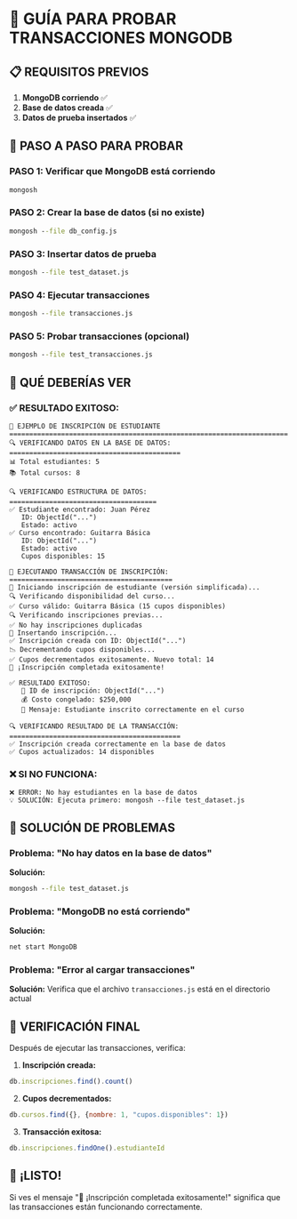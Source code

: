 # 🎯 GUÍA PARA PROBAR TRANSACCIONES MONGODB

## 📋 REQUISITOS PREVIOS

1. **MongoDB corriendo** ✅
2. **Base de datos creada** ✅
3. **Datos de prueba insertados** ✅

## 🚀 PASO A PASO PARA PROBAR

### PASO 1: Verificar que MongoDB está corriendo
```cmd
mongosh
```

### PASO 2: Crear la base de datos (si no existe)
```cmd
mongosh --file db_config.js
```

### PASO 3: Insertar datos de prueba
```cmd
mongosh --file test_dataset.js
```

### PASO 4: Ejecutar transacciones
```cmd
mongosh --file transacciones.js
```

### PASO 5: Probar transacciones (opcional)
```cmd
mongosh --file test_transacciones.js
```

## 🎯 QUÉ DEBERÍAS VER

### ✅ RESULTADO EXITOSO:
```
🎯 EJEMPLO DE INSCRIPCIÓN DE ESTUDIANTE
======================================================================
🔍 VERIFICANDO DATOS EN LA BASE DE DATOS:
===========================================
📊 Total estudiantes: 5
📚 Total cursos: 8

🔍 VERIFICANDO ESTRUCTURA DE DATOS:
=====================================
✅ Estudiante encontrado: Juan Pérez
   ID: ObjectId("...")
   Estado: activo
✅ Curso encontrado: Guitarra Básica
   ID: ObjectId("...")
   Estado: activo
   Cupos disponibles: 15

🔄 EJECUTANDO TRANSACCIÓN DE INSCRIPCIÓN:
=========================================
🚀 Iniciando inscripción de estudiante (versión simplificada)...
🔍 Verificando disponibilidad del curso...
✅ Curso válido: Guitarra Básica (15 cupos disponibles)
🔍 Verificando inscripciones previas...
✅ No hay inscripciones duplicadas
📝 Insertando inscripción...
✅ Inscripción creada con ID: ObjectId("...")
📉 Decrementando cupos disponibles...
✅ Cupos decrementados exitosamente. Nuevo total: 14
🎉 ¡Inscripción completada exitosamente!

✅ RESULTADO EXITOSO:
   📝 ID de inscripción: ObjectId("...")
   💰 Costo congelado: $250,000
   🎯 Mensaje: Estudiante inscrito correctamente en el curso

🔍 VERIFICANDO RESULTADO DE LA TRANSACCIÓN:
===========================================
✅ Inscripción creada correctamente en la base de datos
✅ Cupos actualizados: 14 disponibles
```

### ❌ SI NO FUNCIONA:
```
❌ ERROR: No hay estudiantes en la base de datos
💡 SOLUCIÓN: Ejecuta primero: mongosh --file test_dataset.js
```

## 🔧 SOLUCIÓN DE PROBLEMAS

### Problema: "No hay datos en la base de datos"
**Solución:**
```cmd
mongosh --file test_dataset.js
```

### Problema: "MongoDB no está corriendo"
**Solución:**
```cmd
net start MongoDB
```

### Problema: "Error al cargar transacciones"
**Solución:**
Verifica que el archivo `transacciones.js` está en el directorio actual

## 🎯 VERIFICACIÓN FINAL

Después de ejecutar las transacciones, verifica:

1. **Inscripción creada:**
```javascript
db.inscripciones.find().count()
```

2. **Cupos decrementados:**
```javascript
db.cursos.find({}, {nombre: 1, "cupos.disponibles": 1})
```

3. **Transacción exitosa:**
```javascript
db.inscripciones.findOne().estudianteId
```

## 🎵 ¡LISTO!

Si ves el mensaje "🎉 ¡Inscripción completada exitosamente!" significa que las transacciones están funcionando correctamente. 